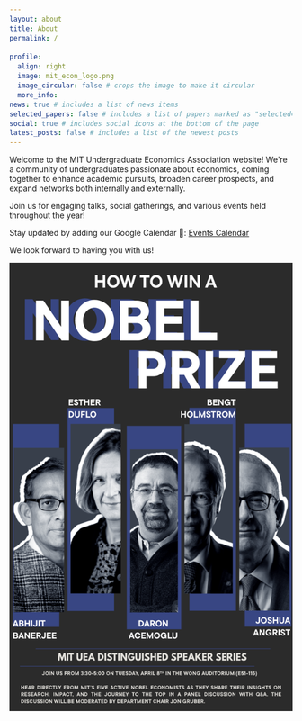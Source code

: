 ```yaml
---
layout: about
title: About
permalink: /

profile:
  align: right
  image: mit_econ_logo.png
  image_circular: false # crops the image to make it circular
  more_info:
news: true # includes a list of news items
selected_papers: false # includes a list of papers marked as "selected={true}"
social: true # includes social icons at the bottom of the page
latest_posts: false # includes a list of the newest posts
---
```


Welcome to the MIT Undergraduate Economics Association website! We're a community of undergraduates passionate about economics, coming together to enhance academic pursuits, broaden career prospects, and expand networks both internally and externally.

Join us for engaging talks, social gatherings, and various events held throughout the year!

Stay updated by adding our Google Calendar 📅: [Events Calendar](https://calendar.google.com/calendar/embed?src=r5t5oam042fc14sj9s2s47pjio%40group.calendar.google.com&ctz=America%2FNew_York)

We look forward to having you with us!

<img src="/assets/img/nobelprizepanel.png" alt="Nobel Prize Panel">
